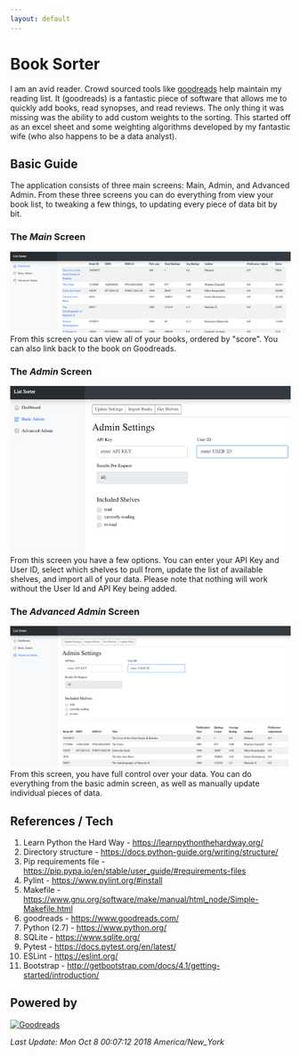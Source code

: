 ```yaml
---
layout: default
---
```

# Book Sorter
I am an avid reader.  Crowd sourced tools like [goodreads](https://www.goodreads.com/) help maintain my reading list.  It (goodreads) is a fantastic piece 
of software that allows me to quickly add books, read synopses, and read reviews.  The only thing it was missing was the ability
to add custom weights to the sorting.  This started off as an excel sheet and some weighting algorithms developed by my fantastic wife (who 
also happens to be a data analyst).

## Basic Guide
The application consists of three main screens: Main, Admin, and Advanced Admin.  From these three screens you can do everything from view your book list, to tweaking a few things, to updating every piece of data bit by bit.

### The _Main_ Screen
![Main Screen](docs/screenshots/main.png "Main Screen")
From this screen you can view all of your books, ordered by "score".  You can also link back to the book on Goodreads.

### The _Admin_ Screen
![Admin Screen](docs/screenshots/basic_admin.png "Admin Screen")
From this screen you have a few options.  You can enter your API Key and User ID, select which shelves to pull from, update the list of available shelves, and import all of your data.  Please note that nothing will work without the User Id and API Key being added.

### The _Advanced Admin_ Screen
![Advanced Screen](docs/screenshots/adv_admin.png "Advanced Screen")
From this screen, you have full control over your data.  You can do everything from the basic admin screen, as well as manually update individual pieces of data.

## References / Tech
1. Learn Python the Hard Way - https://learnpythonthehardway.org/
1. Directory structure - https://docs.python-guide.org/writing/structure/
1. Pip requirements file - https://pip.pypa.io/en/stable/user_guide/#requirements-files
1. Pylint - https://www.pylint.org/#install
1. Makefile - https://www.gnu.org/software/make/manual/html_node/Simple-Makefile.html
1. goodreads - https://www.goodreads.com/
1. Python (2.7) - https://www.python.org/
1. SQLite - https://www.sqlite.org/
1. Pytest - https://docs.pytest.org/en/latest/
1. ESLint - https://eslint.org/
1. Bootstrap - http://getbootstrap.com/docs/4.1/getting-started/introduction/


## Powered by
[![Goodreads](http://s.gr-assets.com/assets/icons/goodreads_icon_50x50-823139ec9dc84278d3863007486ae0ac.png)](http://www.goodreads.com)



*Last Update: Mon Oct  8 00:07:12 2018 America/New_York*
